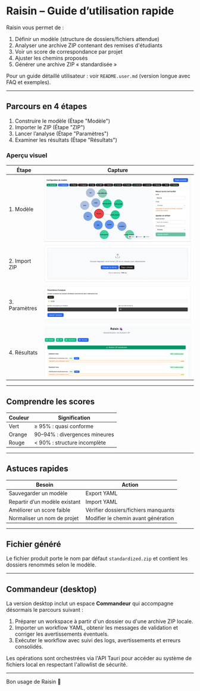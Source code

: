 # Raisin – Guide d’utilisation rapide

Raisin vous permet de :

1. Définir un modèle (structure de dossiers/fichiers attendue)
2. Analyser une archive ZIP contenant des remises d'étudiants
3. Voir un score de correspondance par projet
4. Ajuster les chemins proposés
5. Générer une archive ZIP « standardisée »

Pour un guide détaillé utilisateur : voir `README.user.md` (version longue avec FAQ et exemples).

---

## Parcours en 4 étapes

1. Construire le modèle (Étape "Modèle")
2. Importer le ZIP (Étape "ZIP")
3. Lancer l’analyse (Étape "Paramètres")
4. Examiner les résultats (Étape "Résultats")

### Aperçu visuel

| Étape         | Capture                                                  |
| ------------- | -------------------------------------------------------- |
| 1. Modèle     | ![Éditeur du modèle](docs/screenshots/modele.png)        |
| 2. Import ZIP | ![Import du ZIP](docs/screenshots/import-zip.png)        |
| 3. Paramètres | ![Paramètres d'analyse](docs/screenshots/parametres.png) |
| 4. Résultats  | ![Résultats et scores](docs/screenshots/resultats.png)   |

---

## Comprendre les scores

| Couleur | Signification                 |
| ------- | ----------------------------- |
| Vert    | ≥ 95% : quasi conforme        |
| Orange  | 90–94% : divergences mineures |
| Rouge   | < 90% : structure incomplète  |

---

## Astuces rapides

| Besoin                        | Action                               |
| ----------------------------- | ------------------------------------ |
| Sauvegarder un modèle         | Export YAML                          |
| Repartir d’un modèle existant | Import YAML                          |
| Améliorer un score faible     | Vérifier dossiers/fichiers manquants |
| Normaliser un nom de projet   | Modifier le chemin avant génération  |

---

## Fichier généré

Le fichier produit porte le nom par défaut `standardized.zip` et contient les dossiers renommés selon le modèle.

---

## Commandeur (desktop)

La version desktop inclut un espace **Commandeur** qui accompagne désormais le parcours suivant :

1. Préparer un workspace à partir d'un dossier ou d'une archive ZIP locale.
2. Importer un workflow YAML, obtenir les messages de validation et corriger les avertissements éventuels.
3. Exécuter le workflow avec suivi des logs, avertissements et erreurs consolidés.

Les opérations sont orchestrées via l'API Tauri pour accéder au système de fichiers local en respectant l'allowlist de sécurité.

---

Bon usage de Raisin 🍇
